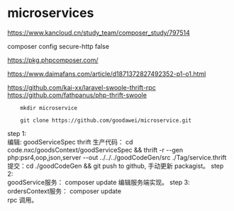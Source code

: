 # microservices

https://www.kancloud.cn/study_team/composer_study/797514

composer config secure-http false

https://pkg.phpcomposer.com/


https://www.daimafans.com/article/d1871372827492352-p1-o1.html


https://github.com/kai-xx/laravel-swoole-thrift-rpc
https://github.com/fathpanus/php-thrift-swoole



        mkdir microservice
        
        git clone https://github.com/goodawei/microservice.git
        

step 1:  
    编辑: goodServiceSpec thrift
    生产代码： cd code.nxc/goodsContext/goodServiceSpec && thrift -r --gen  php:psr4,oop,json,server   --out ../../../goodCodeGen/src ./Tag/service.thrift
    提交：cd ./goodCodeGen && git push to github, 手动更新 packagist。
step 2:    
    goodService服务： composer update
    编辑服务端实现。
step 3:
    ordersContext服务：  composer update    
    rpc 调用。   
    
    

